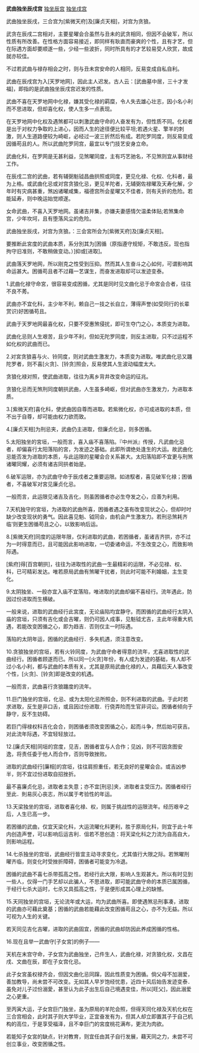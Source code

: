 **武曲独坐辰戌宫**
[独坐辰宫](./武曲独坐辰宫.png)
[独坐戌宫](./武曲独坐戌宫.png)

武曲独坐辰戌，三合宫为[紫微天府]及[廉贞天相]，对宫为贪狼。

武贪在辰戌二宫相对，主要星曜会合虽然与丑未的武贪相同，但因不会破军，所以性质有所改善。在性格方面容易接近，即同样有耿直而豪爽的个性，且有才艺，但在际遇方面却要顺遂一些，少经一些波折，同时所具有的才艺较易受人欣赏，故成就亦较佳。

不过若武曲与禄存相会之时，则与丑未宫安命的人相同，反易变成自私自利。

武曲在辰戌宫为入[天罗地网]，因此主人迟发。古人云：[武曲墓中居，三十才发福]，即指的是武曲独坐辰戌宫迟发的性质。

武曲不喜在天罗地网中化禄，嫌其受化禄的羁糜，令人失去雄心壮志，因小名小利而不思进取，但却喜化权，使人生多一点表现。

在天罗地网中化权及遇煞都可以刺激武曲守命的人奋发有为，但性质不同。化权者是出于对权力争取的上进心，因而人生的途径便比较平坦;若遇火星、擎羊的刺激，则人生道路便较为崎岖，必经过一波三折然后有成。若陀罗同度，则反易变成因循苟且的人。所以武曲陀罗同宫，最宜以专门技艺安身立命。

武曲化科，在罗网是无甚利益，见煞曜同度，主有巧艺驰名，不见煞则宜从事财经工作。

在辰戌二宫的武曲，若有辅弼魁钺昌曲拱照或同度，更见化禄、化权、化科者，最为上格。或武曲化忌或对宫贪狼化忌，更见羊陀者，无辅弼佐禄曜及天寿化解，少年时有灾病甚重，煞凶诸曜咸集，福德宫所会星曜又不佳者，则有夭折的危险。若能延寿，则中晚运始觉顺遂。

女命武曲，不喜入天罗地网。虽诸吉并集，亦嫌夫妻感情欠温柔体贴;若煞集命宫，少年坎坷，且有堕落风尘的危险。



武曲独坐辰戌，对宫为贪狼。：三会宮所会为[紫微天府]及[廉贞天相]。

要推断此宮度的武曲本质，系分別其为[困循（原指遵守规矩，不敢违反。现也指拘守旧准则，不敢稍做变动。）]抑或[进取]。

武曲落天罗地网，所以刚克之性受到压抑。然而其人生奋斗之心如何，可谓影响其命运甚大。困循苟且者不过藉一艺谋生，而奋发进取却可以发迹变泰。

1.武曲化禄守命宮，很容易变成困循，尤其是同时见文曲化忌于命宮会合者，往往不良不莠。

武曲亦不宜化科，主少年不利，赖自己一技之长自立，薄得声誉(如受同行的长辈赏识)好困循苟且。

武曲于天罗地网最喜化权，只要不受惠煞侵扰，即可生夺门之心，本质变为进取。

武曲化忌则人生艰苦，且少年不利，但如无陀罗同度，则反主进取，只不过运程不如化权的武曲而已。

2.对宮贪狼喜与火、铃同度，则对武曲生激发力，本质变为进取。唯武曲化忌又躔陀罗者，则不喜[火贪]、[铃贪]照会，反易使其人生波动幅度太大。

贪狼化禄对照，使武曲进取，往往为离乡背井改变命运的征兆。

贪狼化忌而无煞刑同度朝拱武曲，人生虽多崎岖，但对武曲亦生激发力，为进取本质。

3.[紫微天府]喜化科，使武曲因自尊而进取。若紫微化权，亦可成进取的本质，但不出于自尊，却可能由权力欲而致。

4.[廉贞天相]为刑忌夹，武曲仍主进取，但廉贞化忌，则多困循。

5.太阳独坐的宮垣，一般而言，喜入庙不喜落陷。『中州派』传授，凡武曲化忌者，却偏喜行太阳落陷的宮，为发迹之基础。此即所谓绝处逢生的大运。故武曲化忌能否发为进取的本质，与此运限的星曜会合关系甚大。太阳落陷即不宜更与刑煞诸曜同耀，必须有诸吉同拱者始是。

6.破军运限，亦为武曲守命于辰戌者之重要运限。如进馭者，喜见破军化禄；困循者，不喜破军对宮见廉贞化忌。

一般而言，此运限见诸吉及吉化，则虽困循者亦必生夺发之心，应善为利用。

7.天机独守的宮垣，为进取的武曲所喜，困循者遇之虽有改变现状之心，但却时吋缺少改变现状的勇气。因此喜见魁、钺同会，由机会产生激发力。若刑忌煞耗齐临’则更生困循苟且之心，以致影响后运。

8.[紫微天府]同度的运限年限，仅利进取的武曲，若困循者，虽诸吉齐拱，亦不过为一时得意而已，且可能因此影响进取，一切委诸命运，不生改变之心，而致影响际遇。

[紫府]得[百宫朝拱]，往往为进取性的武曲一生最精彩的运限，不必见禄、权、科，已可精彩发达。唯若原局武曲有煞曜干扰者，则此时可能不利婚姻，主生变化。

9.太阴独坐、一般亦宜入庙不宜落陷，唯进取的武曲却偏不喜经行。流年遇此，防因过份进取而生横破。

一般来说，进取的武曲经行此宮度，无论庙陷均宜静守。而困循的武曲经行太阴入庙的宫垣，只须有吉化或会吉曜，则仍可因人成事，见魁钺尤吉，主此年得重大机遇，若能改变困循之心，即为趋吉．否则仅主一时际遇。

落陷的太阴年运，困循的武曲经行．多失机遇，须注意改变。

10.贪狼独坐的宫垣，若有火铃同度，为武曲守命者得意的流年，尤喜进取性的武曲经行。困循者顾遂而已。所以同一[火贪]年份，有人成为发迹的基础，有人却不过小名小利，都与武曲的本质有关。尤其是原局武曲化禄的人，具藉后天人事改变个性，[火贪]、[铃贪]即是改变的机遇。

一般而言，武曲喜行贪狼躔度的流年。

11.巨门独坐的宫垣，化忌、或为太阳化忌所照会，则不利进取的武曲。于此时若求进取，反生是非口舌，或且因过份进取．行侥弄险而生官非词讼。困循者倾向于静守，反不生妨碍。

若巨门得禄权科吉化会合，则困循者须改变困循之心，起而斗争，然后始可获吉。对此流年际遇，不宜轻轻放过。

12.[廉贞天相]同垣的宫度，见吉，困循者宜与人合作；见凶，则不可因贪图安逸，将责任委于他人而合作，否则导致挫败。

进取的武曲经行[廉相]的宫垣，往往肩担重任，若无良好的星曜会合。或吉凶参半，则不宜过份进取自招挫折。

最不喜廉贞化忌，进取者主失意；亦不宜[刑忌]夹，进取者主受压力。困循者经行至此．則易灰心丧志，所以属于考验性的年运。

13.天梁独坐的宫垣，进取者喜化禄、权，则属于挑战性的运限流年。经历艰辛之后，人生已高一步。

若困循的武曲，仅宜天梁化科，大运流曜化科更利，胜于原局化科，则宜于此十年内创造声誉，可以影响后运吉利．伹若不思创造：将天梁化科之力流为自高自大，则影响运程。

14.七杀独坐的宫垣，武曲经行皆宜主动寻求变化，尤其值行大限之际。若煞曜刑曜齐临，则变化时受挫折障碍，困循者可能变为冷退。

困循的武曲不喜七杀带孤高之性。若经行此大限，影响人生观甚大。所以有时见到一些人，仅得一门手艺却以此骗人，不思进取，即可能武曲守命的本质已属困循，于经行七杀大运时，七杀又具孤高之性，于是便形成其心理上的缺憾。

15.天同独坐的宫垣，无论流年或大运，均为武曲所喜。即使遇煞忌刑事凑，进取的武曲亦可藉此奠基；困循的武曲若能藉此改变困循苟且之心，亦不为无益。所以可视为人生的关键。

若天同见吉化吉曜，进取的武曲固宜，困循的武曲却防因此养成困循的性格。

16.现在且举一武曲守[子女宮]的例子――

天机在末宫守命，子女宫为武曲独坐，己件生人，武曲化禄，对贪狼化权，文昌在戌、文曲在辰，即在子女宫化忌。

此子女宮虽权禄齐会，但因文曲化忌同蹿，因此性质变为困循。倘父母不加溺爱，善加教导，尚未尝不可改变。无如其人早岁饱经忧患，近四十风后始告发迹变泰．虽免对儿子过份溺愛，甚至认为此子出生后自己境遇变佳，所以[旺父]，因此溺爱之心更重。

至丙寅大运，子女宫巨门独坐，虽为原局的羊陀会照，但得天同化禄及天机化权在三合宫相会，此时其子则大学毕业，正宜奋发有为，但其人却立即置其子于自己机构的高位，于是享受福泽，且不幸巨门的宮度桃花满布，更流为肉欲。

若能知子女宮的缺点，针对教育，则宜任由其子自行发展，藉天同之力，未尝不可创立事业，改变困循之性。

